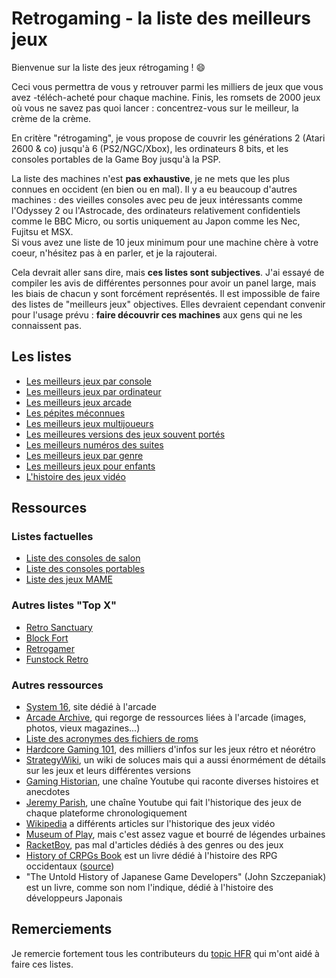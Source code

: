 # Retrogaming - la liste des meilleurs jeux

Bienvenue sur la liste des jeux rétrogaming ! :smile:

Ceci vous permettra de vous y retrouver parmi les milliers de jeux que vous avez -téléch-acheté pour chaque machine. Finis, les romsets de 2000 jeux où vous ne savez pas quoi lancer : concentrez-vous sur le meilleur, la crème de la crème.

En critère "rétrogaming", je vous propose de couvrir les générations 2 (Atari 2600 & co) jusqu'à 6 (PS2/NGC/Xbox), les ordinateurs 8 bits, et les consoles portables de la Game Boy jusqu'à la PSP.

La liste des machines n'est **pas exhaustive**, je ne mets que les plus connues en occident (en bien ou en mal). Il y a eu beaucoup d'autres machines : des vieilles consoles avec peu de jeux intéressants comme l'Odyssey 2 ou l'Astrocade, des ordinateurs relativement confidentiels comme le BBC Micro, ou sortis uniquement au Japon comme les Nec, Fujitsu et MSX.  
Si vous avez une liste de 10 jeux minimum pour une machine chère à votre coeur, n'hésitez pas à en parler, et je la rajouterai.

Cela devrait aller sans dire, mais **ces listes sont subjectives**. J'ai essayé de compiler les avis de différentes personnes pour avoir un panel large, mais les biais de chacun y sont forcément représentés. Il est impossible de faire des listes de "meilleurs jeux" objectives. Elles devraient cependant convenir pour l'usage prévu : **faire découvrir ces machines** aux gens qui ne les connaissent pas.

## Les listes

- [Les meilleurs jeux par console](best-console.md)
- [Les meilleurs jeux par ordinateur](best-computer.md)
- [Les meilleurs jeux arcade](best-arcade.md)
- [Les pépites méconnues](best-unknown.md)
- [Les meilleurs jeux multijoueurs](best-multiplayer.md)
- [Les meilleures versions des jeux souvent portés](best-version.md)
- [Les meilleurs numéros des suites](best-number.md)
- [Les meilleurs jeux par genre](best-genre.md)
- [Les meilleurs jeux pour enfants](best-children.md)
- [L'histoire des jeux vidéo](history.md)

## Ressources

### Listes factuelles

- [Liste des consoles de salon](https://en.wikipedia.org/wiki/List_of_home_video_game_consoles)
- [Liste des consoles portables](https://en.wikipedia.org/wiki/List_of_handheld_game_consoles)
- [Liste des jeux MAME](http://adb.arcadeitalia.net/lista_mame.php?lang=en)

### Autres listes "Top X"

- [Retro Sanctuary](https://www.retro-sanctuary.com)
- [Block Fort](http://www.blockfort.com/game-lists/)
- [Retrogamer](https://www.retrogamer.net)
- [Funstock Retro](https://www.funstockretro.co.uk/news/guides/essential-collections/)

### Autres ressources

- [System 16](https://www.system16.com), site dédié à l'arcade
- [Arcade Archive](http://arcarc.xmission.com/), qui regorge de ressources liées à l'arcade (images, photos, vieux magazines...)
- [Liste des acronymes des fichiers de roms](https://www.tosecdev.org/tosec-naming-convention)
- [Hardcore Gaming 101](http://www.hardcoregaming101.net/), des milliers d'infos sur les jeux rétro et néorétro
- [StrategyWiki](https://strategywiki.org/), un wiki de soluces mais qui a aussi énormément de détails sur les jeux et leurs différentes versions
- [Gaming Historian](https://www.youtube.com/channel/UCnbvPS_rXp4PC21PG2k1UVg), une chaîne Youtube qui raconte diverses histoires et anecdotes
- [Jeremy Parish](https://www.youtube.com/channel/UCrIttXi0WgLXHI1poCk0D6g), une chaîne Youtube qui fait l'historique des jeux de chaque plateforme chronologiquement
- [Wikipedia](https://en.wikipedia.org/wiki/History_of_video_games) a différents articles sur l'historique des jeux vidéo
- [Museum of Play](https://www.museumofplay.org/about/icheg/video-game-history/timeline), mais c'est assez vague et bourré de légendes urbaines
- [RacketBoy](http://www.racketboy.com/retro), pas mal d'articles dédiés à des genres ou des jeux
- [History of CRPGs Book](ressources/crpg_book_2.0_hq.pdf) est un livre dédié à l'histoire des RPG occidentaux ([source](https://crpgbook.files.wordpress.com/))
- "The Untold History of Japanese Game Developers" (John Szczepaniak) est un livre, comme son nom l'indique, dédié à l'histoire des développeurs Japonais

## Remerciements

Je remercie fortement tous les contributeurs du [topic HFR](https://forum.hardware.fr/forum2.php?config=hfr.inc&cat=5&subcat=250&post=195726) qui m'ont aidé à faire ces listes.